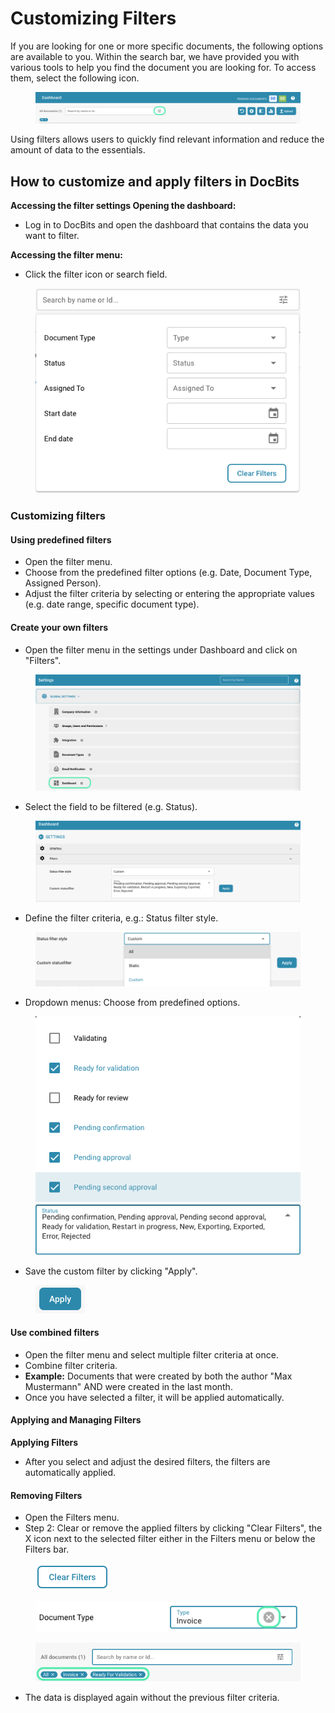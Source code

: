 # Customizing Filters

If you are looking for one or more specific documents, the following options are available to you. Within the search bar, we have provided you with various tools to help you find the document you are looking for. To access them, select the following icon.&#x20;

<figure><img src="../../../../.gitbook/assets/customizing_filters_1.png" alt=""><figcaption></figcaption></figure>

Using filters allows users to quickly find relevant information and reduce the amount of data to the essentials.

## How to customize and apply filters in DocBits

**Accessing the filter settings Opening the dashboard:**&#x20;

* Log in to DocBits and open the dashboard that contains the data you want to filter.&#x20;

**Accessing the filter menu:**&#x20;

* Click the filter icon or search field.

<figure><img src="../../../../.gitbook/assets/customizing_filters_2.png" alt=""><figcaption></figcaption></figure>

### Customizing filters

#### **Using predefined filters**

* Open the filter menu.
* Choose from the predefined filter options (e.g. Date, Document Type, Assigned Person).
* Adjust the filter criteria by selecting or entering the appropriate values ​​(e.g. date range, specific document type).



#### **Create your own filters**

* Open the filter menu in the settings under Dashboard and click on "Filters".

<figure><img src="../../../../.gitbook/assets/customizing_filters_3.png" alt=""><figcaption></figcaption></figure>

* Select the field to be filtered (e.g. Status).

<div data-full-width="true"><figure><img src="../../../../.gitbook/assets/customizing_filters_4.png" alt=""><figcaption></figcaption></figure></div>

* Define the filter criteria, e.g.: Status filter style.

<figure><img src="../../../../.gitbook/assets/customizing_filters_5.png" alt=""><figcaption></figcaption></figure>

* Dropdown menus: Choose from predefined options.

<figure><img src="../../../../.gitbook/assets/customizing_filters_6.png" alt=""><figcaption></figcaption></figure>

* Save the custom filter by clicking "Apply".

<figure><img src="../../../../.gitbook/assets/customizing_filters_7.png" alt=""><figcaption></figcaption></figure>

#### **Use combined filters**

* Open the filter menu and select multiple filter criteria at once.
* Combine filter criteria.
* **Example:** Documents that were created by both the author "Max Mustermann" AND were created in the last month.
* Once you have selected a filter, it will be applied automatically.



#### **Applying and Managing Filters**&#x20;

**Applying Filters**

* After you select and adjust the desired filters, the filters are automatically applied.



#### **Removing Filters**

* Open the Filters menu.
* Step 2: Clear or remove the applied filters by clicking "Clear Filters", the X icon next to the selected filter either in the Filters menu or below the Filters bar.

<figure><img src="../../../../.gitbook/assets/customizing_filters_8.png" alt=""><figcaption></figcaption></figure>

<figure><img src="../../../../.gitbook/assets/customizing_filters_9.png" alt=""><figcaption></figcaption></figure>

<figure><img src="../../../../.gitbook/assets/customizing_filters_10.png" alt=""><figcaption></figcaption></figure>

* The data is displayed again without the previous filter criteria.

